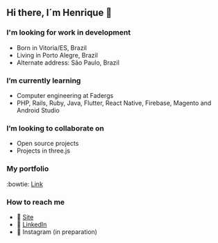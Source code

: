 ## Hi there, I´m Henrique 👋

### I'm looking for work in development
- Born in Vitoria/ES, Brazil
- Living in Porto Alegre, Brazil
- Alternate address: São Paulo, Brazil

### I’m currently learning
- Computer engineering at Fadergs
- PHP, Rails, Ruby, Java, Flutter, React Native, Firebase, Magento and Android Studio 

### I’m looking to collaborate on
- Open source projects
- Projects in three.js

### My portfolio
:bowtie: [Link](https://hencan.github.io/portfolio/)

### How to reach me
- 🚀 [Site](https://hencan.github.io/portfolio/)
- 💼 [LinkedIn](https://www.linkedin.com/in/hencan/)
- 📸 Instagram (in preparation)
<!--
**hencan/hencan** is a ✨ _special_ ✨ repository because its `README.md` (this file) appears on your GitHub profile.

Here are some ideas to get you started:

- 🔭 I’m currently working on ...
- 🌱 I’m currently learning ...
- 👯 I’m looking to collaborate on ...
- 🤔 I’m looking for help with ...
- 💬 Ask me about ...
- 📫 How to reach me: ...
- 😄 Pronouns: ...
- ⚡ Fun fact: ...
-->
